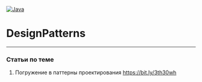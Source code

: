 [![Java](https://img.shields.io/badge/Java-E43222??style=for-the-badge&logo=java&logoColor=FFFFFF)](https://java.com/)

# DesignPatterns
-------

### Статьи по теме
1. Погружение в паттерны проектирования https://bit.ly/3th30wh